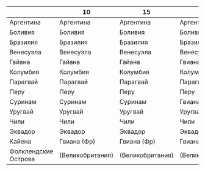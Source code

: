 
|                       |10                 |15                 |20                 |55             |64             |
|-----------------------|-------------------|-------------------|-------------------|---------------|---------------|
|Аргентина              |Аргентина          |Аргентина          |Аргентина          |Аргентина      |Аргентина      |
|Боливия                |Боливия            |Боливия            |Боливия            |Боливия        |Боливия        |
|Бразилия               |Бразилия           |Бразилия           |Бразилия           |Бразилия       |Бразилия       |
|Венесуэла              |Венесуэла          |Венесуэла          |Венесуэла          |Венесуэла      |Венесуэла      |
|Гайана                 |Гайана             |Гайана             |Гвиана (Брит)      |Великобритания |Великобритания |
|Колумбия               |Колумбия           |Колумбия           |Колумбия           |Колумбия       |Колумбия       |
|Парагвай               |Парагвай           |Парагвай           |Парагвай           |Парагвай       |Парагвай       |
|Перу                   |Перу               |Перу               |Перу               |Перу           |Перу           |
|Суринам                |Суринам            |Суринам            |Гвиана (Нид)       |Нидерланды     |Нидерланды     |
|Уругвай                |Уругвай            |Уругвай            |Уругвай            |Уругвай        |Уругвай        |
|Чили                   |Чили               |Чили               |Чили               |Чили           |Чили           |
|Эквадор                |Эквадор            |Эквадор            |Эквадор            |Эквадор        |Эквадор        |
|Кайена                 |Гвиана (Фр)        |Гвиана (Фр)        |Гвиана (Фр)        |Франция        |Франция        |   
|Фолклендские Острова   |(Великобритания)   |(Великобритания)   |(Великобритания)   |Великобритания |Великобритания |
